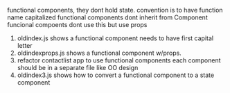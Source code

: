 functional components, they dont hold state. convention is to have function name capitalized
functional components dont inherit from Component
funcional compoents dont use this but use props

1) oldindex.js shows a functional component needs to have first capital letter
2) oldindexprops.js shows a functional component w/props. 
3) refactor contactlist app to use functional components
each component should be in a separate file like OO design
4) oldindex3.js shows how to convert a functional component to a state component

